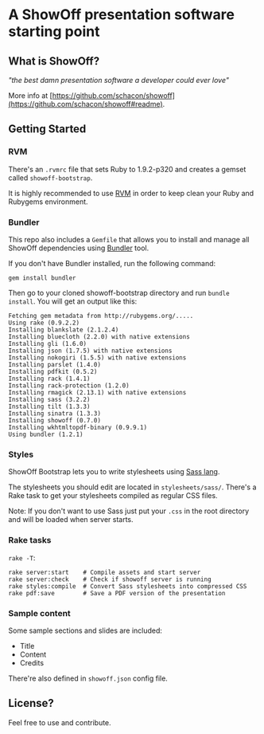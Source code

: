 # A ShowOff presentation software starting point

## What is ShowOff?

*"the best damn presentation software a developer could ever love"*

More info at
[https://github.com/schacon/showoff](https://github.com/schacon/showoff#readme).

## Getting Started

### RVM

There's an `.rvmrc` file that sets Ruby to 1.9.2-p320 and creates a
gemset called `showoff-bootstrap`.

It is highly recommended to use [RVM](https://rvm.beginrescueend.com/) in
order to keep clean your Ruby and Rubygems environment.

### Bundler

This repo also includes a `Gemfile` that allows you to install and
manage all ShowOff dependencies using [Bundler](http://gembundler.com/) tool.

If you don't have Bundler installed, run the following command:

    gem install bundler

Then go to your cloned showoff-bootstrap directory and run `bundle
install`. You will get an output like this:

    Fetching gem metadata from http://rubygems.org/.....
    Using rake (0.9.2.2) 
    Installing blankslate (2.1.2.4) 
    Installing bluecloth (2.2.0) with native extensions 
    Installing gli (1.6.0) 
    Installing json (1.7.5) with native extensions 
    Installing nokogiri (1.5.5) with native extensions 
    Installing parslet (1.4.0) 
    Installing pdfkit (0.5.2) 
    Installing rack (1.4.1) 
    Installing rack-protection (1.2.0) 
    Installing rmagick (2.13.1) with native extensions 
    Installing sass (3.2.2) 
    Installing tilt (1.3.3) 
    Installing sinatra (1.3.3) 
    Installing showoff (0.7.0) 
    Installing wkhtmltopdf-binary (0.9.9.1) 
    Using bundler (1.2.1)

### Styles

ShowOff Bootstrap lets you to write stylesheets using [Sass
lang](http://sass-lang.com/).

The stylesheets you should edit are located in
`stylesheets/sass/`. There's a Rake task to get your stylesheets
compiled as regular CSS files.

Note: If you don't want to use Sass just put your `.css` in the root
directory and will be loaded when server starts.

### Rake tasks

`rake -T`:

    rake server:start    # Compile assets and start server
    rake server:check    # Check if showoff server is running
    rake styles:compile  # Convert Sass stylesheets into compressed CSS
    rake pdf:save        # Save a PDF version of the presentation

### Sample content

Some sample sections and slides are included:

* Title
* Content
* Credits

There're also defined in `showoff.json` config file.

## License?

Feel free to use and contribute.
